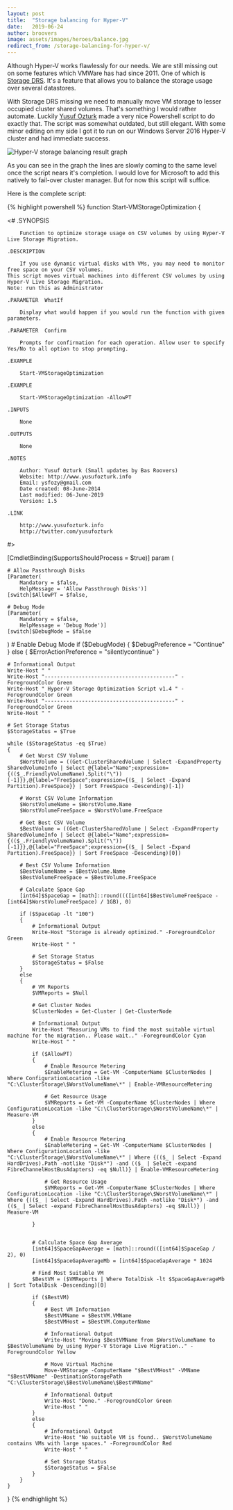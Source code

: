 ```yaml
---
layout: post
title:  "Storage balancing for Hyper-V"
date:   2019-06-24
author: broovers
image: assets/images/heroes/balance.jpg
redirect_from: /storage-balancing-for-hyper-v/
---
```

Although Hyper-V works flawlessly for our needs. We are still missing out on some features which VMWare has had since 2011. One of which is [Storage DRS](https://kb.vmware.com/s/article/2149938). It's a feature that allows you to balance the storage usage over several datastores.

With Storage DRS missing we need to manually move VM storage to lesser occupied cluster shared volumes. That's something I would rather automate. Luckily [Yusuf Ozturk](http://www.yusufozturk.info/windows-server/hyper-v-storage-drs-start-vmstorageoptimization.html) made a very nice Powershell script to do exactly that. The script was somewhat outdated, but still elegant. With some minor editing on my side I got it to run on our Windows Server 2016 Hyper-V cluster and had immediate success.

![Hyper-V storage balancing result graph](/assets/images/hyper-v-storage-balancing-result-graph.png)

As you can see in the graph the lines are slowly coming to the same level once the script nears it's completion. I would love for Microsoft to add this natively to fail-over cluster manager. But for now this script will suffice.

Here is the complete script:

{% highlight powershell %}
function Start-VMStorageOptimization {
 
<#
    .SYNOPSIS
 
        Function to optimize storage usage on CSV volumes by using Hyper-V Live Storage Migration.
 
    .DESCRIPTION
 
        If you use dynamic virtual disks with VMs, you may need to monitor free space on your CSV volumes.
	This script moves virtual machines into different CSV volumes by using Hyper-V Live Storage Migration.
	Note: run this as Administrator
 
    .PARAMETER  WhatIf
 
        Display what would happen if you would run the function with given parameters.
 
    .PARAMETER  Confirm
 
        Prompts for confirmation for each operation. Allow user to specify Yes/No to all option to stop prompting.
 
    .EXAMPLE
 
        Start-VMStorageOptimization
 
    .EXAMPLE
 
        Start-VMStorageOptimization -AllowPT
 
    .INPUTS
 
        None
 
    .OUTPUTS
 
        None
 
    .NOTES
 
        Author: Yusuf Ozturk (Small updates by Bas Roovers)
        Website: http://www.yusufozturk.info
        Email: ysfozy@gmail.com
        Date created: 08-June-2014
        Last modified: 06-June-2019
        Version: 1.5
 
    .LINK
 
        http://www.yusufozturk.info
        http://twitter.com/yusufozturk
 
#>
 
[CmdletBinding(SupportsShouldProcess = $true)]
param (
 
	# Allow Passthrough Disks
	[Parameter(
		Mandatory = $false,
		HelpMessage = 'Allow Passthrough Disks')]
	[switch]$AllowPT = $false,
 
	# Debug Mode
	[Parameter(
		Mandatory = $false,
		HelpMessage = 'Debug Mode')]
	[switch]$DebugMode = $false
)
	# Enable Debug Mode
	if ($DebugMode)
	{
		$DebugPreference = "Continue"
	}
	else
	{
		$ErrorActionPreference = "silentlycontinue"
	}
 
	# Informational Output
	Write-Host " "
	Write-Host "------------------------------------------" -ForegroundColor Green
	Write-Host " Hyper-V Storage Optimization Script v1.4 " -ForegroundColor Green
	Write-Host "------------------------------------------" -ForegroundColor Green
	Write-Host " "
 
	# Set Storage Status
	$StorageStatus = $True
 
	while ($StorageStatus -eq $True)
	{ 
		# Get Worst CSV Volume
		$WorstVolume = ((Get-ClusterSharedVolume | Select -ExpandProperty SharedVolumeInfo | Select @{label="Name";expression={(($_.FriendlyVolumeName).Split("\"))[-1]}},@{label="FreeSpace";expression={($_ | Select -Expand Partition).FreeSpace}} | Sort FreeSpace -Descending)[-1])
 
		# Worst CSV Volume Information
		$WorstVolumeName = $WorstVolume.Name
		$WorstVolumeFreeSpace = $WorstVolume.FreeSpace
 
		# Get Best CSV Volume
		$BestVolume = ((Get-ClusterSharedVolume | Select -ExpandProperty SharedVolumeInfo | Select @{label="Name";expression={(($_.FriendlyVolumeName).Split("\"))[-1]}},@{label="FreeSpace";expression={($_ | Select -Expand Partition).FreeSpace}} | Sort FreeSpace -Descending)[0])
 
		# Best CSV Volume Information
		$BestVolumeName = $BestVolume.Name
		$BestVolumeFreeSpace = $BestVolume.FreeSpace
 
		# Calculate Space Gap
		[int64]$SpaceGap = [math]::round((([int64]$BestVolumeFreeSpace - [int64]$WorstVolumeFreeSpace) / 1GB), 0)
 
		if ($SpaceGap -lt "100")
		{
			# Informational Output
			Write-Host "Storage is already optimized." -ForegroundColor Green
			Write-Host " "
 
			# Set Storage Status
			$StorageStatus = $False
		}
		else
		{
			# VM Reports
			$VMReports = $Null
 
			# Get Cluster Nodes
			$ClusterNodes = Get-Cluster | Get-ClusterNode
 
			# Informational Output
			Write-Host "Measuring VMs to find the most suitable virtual machine for the migration.. Please wait.." -ForegroundColor Cyan
			Write-Host " "

			if ($AllowPT)
			{
				# Enable Resource Metering
				$EnableMetering = Get-VM -ComputerName $ClusterNodes | Where ConfigurationLocation -like "C:\ClusterStorage\$WorstVolumeName\*" | Enable-VMResourceMetering
 
				# Get Resource Usage
                $VMReports = Get-VM -ComputerName $ClusterNodes | Where ConfigurationLocation -like "C:\ClusterStorage\$WorstVolumeName\*" | Measure-VM
			}
			else
			{
				# Enable Resource Metering
				$EnableMetering = Get-VM -ComputerName $ClusterNodes | Where ConfigurationLocation -like "C:\ClusterStorage\$WorstVolumeName\*" | Where {(($_ | Select -Expand HardDrives).Path -notlike "Disk*") -and (($_ | Select -expand FibreChannelHostBusAdapters) -eq $Null)} | Enable-VMResourceMetering
 
				# Get Resource Usage
				$VMReports = Get-VM -ComputerName $ClusterNodes | Where ConfigurationLocation -like "C:\ClusterStorage\$WorstVolumeName\*" | Where {(($_ | Select -Expand HardDrives).Path -notlike "Disk*") -and (($_ | Select -expand FibreChannelHostBusAdapters) -eq $Null)} | Measure-VM

			}

 
			# Calculate Space Gap Average
			[int64]$SpaceGapAverage = [math]::round(([int64]$SpaceGap / 2), 0)
			[int64]$SpaceGapAverageMb = [int64]$SpaceGapAverage * 1024
 
			# Find Most Suitable VM
			$BestVM = ($VMReports | Where TotalDisk -lt $SpaceGapAverageMb | Sort TotalDisk -Descending)[0]
 
			if ($BestVM)
			{		
				# Best VM Information
				$BestVMName = $BestVM.VMName
				$BestVMHost = $BestVM.ComputerName
 
				# Informational Output
				Write-Host "Moving $BestVMName from $WorstVolumeName to $BestVolumeName by using Hyper-V Storage Live Migration.." -ForegroundColor Yellow
 
				# Move Virtual Machine
				Move-VMStorage -ComputerName "$BestVMHost" -VMName "$BestVMName" -DestinationStoragePath "C:\ClusterStorage\$BestVolumeName\$BestVMName"
 
				# Informational Output
				Write-Host "Done." -ForegroundColor Green
				Write-Host " "
			}
			else
			{
				# Informational Output
				Write-Host "No suitable VM is found.. $WorstVolumeName contains VMs with large spaces." -ForegroundColor Red
				Write-Host " "
 
				# Set Storage Status
				$StorageStatus = $False				
			}
		}
	}
}
{% endhighlight %}
